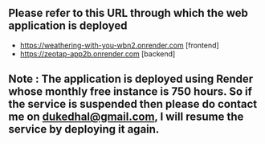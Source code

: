 ## Please refer to this URL through which the web application is deployed
  - https://weathering-with-you-wbn2.onrender.com [frontend]
  - https://zeotap-app2b.onrender.com [backend]

## Note : The application is deployed using Render whose monthly free instance is 750 hours. So if the service is suspended then please do contact me on dukedhal@gmail.com, I will resume the service by deploying it again.  
    
